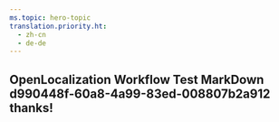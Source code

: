 ```yaml
---
ms.topic: hero-topic
translation.priority.ht: 
  - zh-cn
  - de-de
---
```

## OpenLocalization Workflow Test MarkDown d990448f-60a8-4a99-83ed-008807b2a912 thanks!
